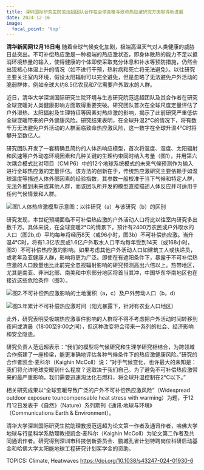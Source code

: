 ```yaml
---
title: 深圳国际研究生院范远超团队合作在全球变暖与致命热应激研究方面取得新进展
date: 2024-12-16
image:
  focal_point: 'top'
---
```


**清华新闻网12月16日电** 随着全球气候变化加剧，极端高温天气对人类健康的威胁日益突出。不可补偿热应激是一种极端的热应激状态，即身体散热的能力不足以抵消环境热量的输入，使得健康的个体即使采取充分休息和补水等预防措施，仍然会出现核心体温上升的情况（如不进行干预，热射病和死亡将无法避免）。以往研究主要关注室内环境，假设太阳辐射可以完全避免，但是忽略了无法避免户外活动的脆弱群体，例如全球大约8.5亿农民和7亿需要户外取水的人群。

<!--more-->

近日，清华大学深圳国际研究生院环境与生态研究院范远超团队及其合作者在研究全球变暖对人类健康影响方面取得重要突破。研究团队首次在全球尺度定量评估了户外湿热、太阳辐射及生理特征等因素对热应激的影响，揭示了此前研究严重低估全球变暖带来的户外健康风险。研究结果表明，在全球升温2°C的情况下，将有数千万无法避免户外活动的人群面临致命热应激风险，这一数字在全球升温4°C时将攀升至数亿人。

研究团队开发了一套精确且简约的人体热响应模型，首次将温度、湿度、太阳辐射和风速等户外动态环境因素和几种关键的生理约束同时纳入考量（图1），并用第六次耦合模式比对项目（CMIP6）中的12个地球系统模式的未来气候预测作为输入进行全球热应激的定量评估。该方法的创新在于，传统热应激研究主要依赖于如湿球温度等描述人体外部因素的经验指数，其参数一般校准于当下气候和特定人群，无法外推到未来或其他人群，而该团队所开发的模型直接描述人体反应并可适用于任何气候情景和人群。

![图1.人体热应激模型示意图：以往研究（a）与该研究（b）的区别](/CEE01.jpg)

研究发现，本世纪预期面临不可补偿热应激的户外活动人口将比以往室内研究多出数千万。具体来说，在全球变暖2°C的情景下，预计有2400万农民或户外取水的人口（图2b,d）平均每年将经历8天（或96小时，图3b）不可补偿热应激。当升温4°C时，将有1.3亿农民或1.6亿户外取水人口平均每年受到14天（或168小时，图3）不可补偿热应激的影响。如果考虑其他户外活动人口如建筑工人或快递员，或老年及亚健康人群，影响将更为广泛。即使在有遮阳条件下，暴露于不可补偿热应激的人口数量也比此前完全忽视辐射影响的研究预测高出六倍以上。热带地区，尤其是南亚、非洲北部、南美和中东部分地区将首当其冲，中国华东华南地区也在接近这些危险条件（图3）。

![图2.不可补偿热应激影响的土地面积（a，c）及户外劳动人口（b，d）](/CEE02.jpg)

![图3.年累计不可补偿热应激时间（阳光暴露下，针对有农业人口地区）](/CEE03.jpg)

此外，研究表明受极端热应激事件影响的人群将不得不考虑把户外活动时间转移到夜间或清晨（18:00至9:00之间），但这种改变将会带来一系列的社会、经济影响和安全隐患。

研究负责人范远超表示：“我们的模型将气候研究和生理学研究相结合，为跨领域合作搭建了一座桥梁，能更准确地评估各种气候条件下的热应激健康风险。”研究的合作者凯金·麦科尔（Kaighin McColl）说：“对于气候变化，也许最大的未知是：我们将允许地球变暖到什么程度？这取决于我们自己。为了避免不可补偿热应激带来的最严重影响，我们需要迅速淘汰化石燃料，将全球升温控制在2°C以下。”

相关研究成果以“全球变暖导致广泛的户外不可补偿热应激风险”（Widespread outdoor exposure touncompensable heat stress with warming）为题，于12月12日发表于《自然》（Nature）系列期刊《通讯·地球与环境》（Communications Earth & Environment）。

清华大学深圳国际研究生院助理教授范远超为论文第一作者及通讯作者，哈佛大学地球与行星科学系助理教授凯金·麦科尔（Kaighin McColl）为论文第二作者及共同通讯作者。研究得到深圳市科技创新委员会、鹏城孔雀计划特聘岗位科研启动基金和哈佛大学太阳能地球工程研究计划奖学金的资助。


TOPICS: Climate, Heatwaves
https://doi.org/10.1038/s43247-024-01930-6